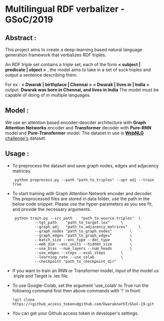 ﻿# Multilingual RDF verbalizer - GSoC/2019 

## Abstract : 

This project aims to create a deep-learning based natural language generation framework that verbalizes 
RDF triples. 

An RDF triple set contains a triple set, each of the form **< subject | predicate | object >** , the model aims to take in a set of suck triples and output a sentence describing them.


For ex : 
**< Dwarak | birthplace | Chennai >** **< Dwarak | lives in | India >** 
output: 
**Dwarak was born in Chennai, and lives in India**
The model must be capable of doing of in multiple languages. 

## Model : 
We use an attention based encoder-deocder architecture with **Graph Attention Networks** encoder and **Transformer** decoder with **Pure-RNN** model and **Pure-Transformer** model. 
The dataset in use is [**WebNLG** challenge's](http://webnlg.loria.fr/pages/challenge.html) dataset.

## Usage : 
 - To preprocess the dataset and save graph nodes, edges and adjacency matrices. 
 

        python preprocess.py --path "path_to_triples" --opt adj --train True
 

 - To start training with Graph Attention Network encoder and decoder. The preprocessed files are stored in data folder, use the path in the below code snippet. Please use the hyper-parameters as you see fit, and provide the necessary arguments.
 	
        python train.py --src_path    "path_to_wource.triples" 	\ 
				 --tgt_path    "path_to_target.lex"	 	\
				 --graph_adj   "path_to_adjacency_matrices" 	\
				 --graph_nodes "path_to_graph_nodes"      	\
				 --graph_edges "path_to_graph_edges"	 	\
				 --batch_size --enc_type --dec_type 	 	\
				 --emb_dim --enc_units --hidden_size 	 	\ 
				 --use_bias --num_layers --num_heads 	 	\
				 --use_edges --steps --eval_steps		\
				 --learning_rate --use_colab			\
				 --checkpoint "path_to_checkpoint_dir"		
				 

- If you want to train an RNN or Transformer model, Input of the model us .triple and Target is .lex file. 
				 
- To use Google-Colab, set the argument 'use_colab' to True run the following command first then above commands with '!' in front. 
	
   
	`!git clone https://<github_access_token>@github.com/DwaraknathT/GSoC-19.git` 
	
- You can get your Github access token in developer's settings. 




  
